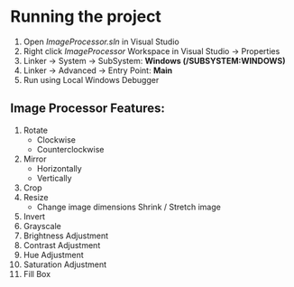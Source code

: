 # Running the project

1. Open *ImageProcessor.sln* in Visual Studio
2. Right click *ImageProcessor* Workspace in Visual Studio -> Properties
3. Linker -> System -> SubSystem: **Windows (/SUBSYSTEM:WINDOWS)**
4. Linker -> Advanced -> Entry Point: **Main**
5. Run using Local Windows Debugger

## Image Processor Features:
1. Rotate
   * Clockwise
   * Counterclockwise
2. Mirror
   * Horizontally
   * Vertically
3. Crop
4. Resize
   * Change image dimensions
   Shrink / Stretch image
5. Invert
6. Grayscale
7. Brightness Adjustment
8. Contrast Adjustment
9. Hue Adjustment
10. Saturation Adjustment
11. Fill Box
